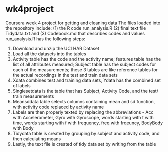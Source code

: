 # wk4project
Coursera week 4 project for getting and cleaning data
The files loaded into the repository include: (1) the R code run_analysis.R (2) final text file Tidydata.txt and (3) Codebook.md that describes codes and values
run_analysis.R has the following steps:
1. Download and unzip the UCI HAR Dataset
2. Load all the datasets into the tables
3. Activity table has the code and the activity name; features table has the list of all attributes measured; Subject table has the subject codes for each of the measurements; these 3 tables are like reference tables for the actual recordings in the test and train data sets
4. Xdata combines test and training data sets, Ydata has the combined set of labels
5. Singlesetdata is the table that has Subject, Activity Code, and the test/ train measurements
6. Meansddata table selects columns containing mean and sd function, with activity code replaced by activity name
7. Labels are then properly texted by replacing the abbreviations - Acc with Accelerometer, Gyro with Gyroscope, words starting with t with time, words starting with f with frequency, freq with frqeuncy, BodyBody with Body
8. Tidydata table is created by grouping by subject and activity code, and then calculating means
9. Lastly, the text file is created of tidy data set by writing from the table

